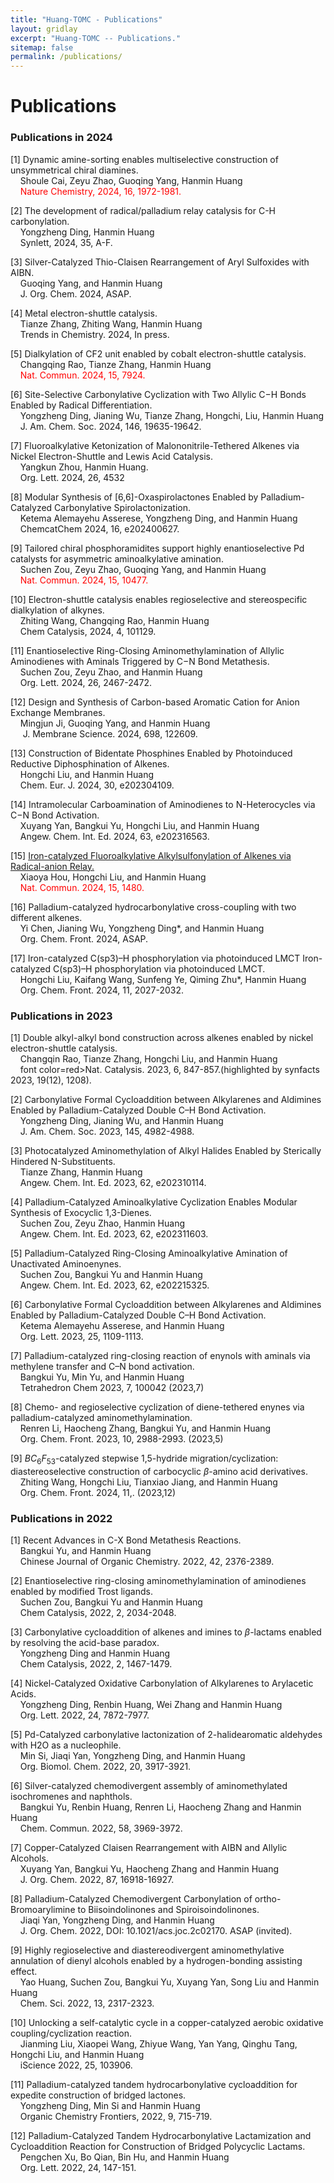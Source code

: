 ```yaml
---
title: "Huang-TOMC - Publications"
layout: gridlay
excerpt: "Huang-TOMC -- Publications."
sitemap: false
permalink: /publications/
---
```


# Publications

### Publications in 2024
[1] Dynamic amine-sorting enables multiselective construction of unsymmetrical chiral diamines.\
&nbsp;&nbsp;&nbsp;&nbsp;Shoule Cai, Zeyu Zhao, Guoqing Yang, Hanmin Huang\
&nbsp;&nbsp;&nbsp;&nbsp;<font color=red>Nature Chemistry, 2024, 16, 1972-1981.</font>

[2] The development of radical/palladium relay catalysis for C-H carbonylation.\
&nbsp;&nbsp;&nbsp;&nbsp;Yongzheng Ding, Hanmin Huang\
&nbsp;&nbsp;&nbsp;&nbsp;Synlett, 2024, 35, A-F.

[3] Silver-Catalyzed Thio-Claisen Rearrangement of Aryl Sulfoxides with AIBN.\
&nbsp;&nbsp;&nbsp;&nbsp;Guoqing Yang, and Hanmin Huang\
&nbsp;&nbsp;&nbsp;&nbsp;J. Org. Chem. 2024, ASAP.

[4] Metal electron-shuttle catalysis.\
&nbsp;&nbsp;&nbsp;&nbsp;Tianze Zhang, Zhiting Wang, Hanmin Huang\
&nbsp;&nbsp;&nbsp;&nbsp;Trends in Chemistry. 2024, In press.

[5] Dialkylation of CF2 unit enabled by cobalt electron-shuttle catalysis.\
&nbsp;&nbsp;&nbsp;&nbsp;Changqing Rao, Tianze Zhang, Hanmin Huang\
&nbsp;&nbsp;&nbsp;&nbsp;<font color=red>Nat. Commun. 2024, 15, 7924.</font>

[6] Site-Selective Carbonylative Cyclization with Two Allylic C−H Bonds Enabled by Radical Differentiation.\
&nbsp;&nbsp;&nbsp;&nbsp;Yongzheng Ding, Jianing Wu, Tianze Zhang, Hongchi, Liu, Hanmin Huang\
&nbsp;&nbsp;&nbsp;&nbsp;J. Am. Chem. Soc. 2024, 146, 19635-19642.

[7] Fluoroalkylative Ketonization of Malononitrile-Tethered Alkenes via Nickel Electron-Shuttle and Lewis Acid Catalysis.\
&nbsp;&nbsp;&nbsp;&nbsp;Yangkun Zhou, Hanmin Huang.\
&nbsp;&nbsp;&nbsp;&nbsp;Org. Lett. 2024, 26, 4532

[8] Modular Synthesis of [6,6]-Oxaspirolactones Enabled by Palladium-Catalyzed Carbonylative Spirolactonization.\
&nbsp;&nbsp;&nbsp;&nbsp;Ketema Alemayehu Asserese, Yongzheng Ding, and Hanmin Huang\
&nbsp;&nbsp;&nbsp;&nbsp;ChemcatChem 2024, 16, e202400627.

[9] Tailored chiral phosphoramidites support highly enantioselective Pd catalysts for asymmetric aminoalkylative amination.\
&nbsp;&nbsp;&nbsp;&nbsp;Suchen Zou, Zeyu Zhao, Guoqing Yang, and Hanmin Huang\
&nbsp;&nbsp;&nbsp;&nbsp;<font color=red>Nat. Commun. 2024, 15, 10477.</font>

[10] Electron-shuttle catalysis enables regioselective and stereospecific dialkylation of alkynes.\
&nbsp;&nbsp;&nbsp;&nbsp;Zhiting Wang, Changqing Rao, Hanmin Huang\
&nbsp;&nbsp;&nbsp;&nbsp;Chem Catalysis, 2024, 4, 101129.

[11] Enantioselective Ring-Closing Aminomethylamination of Allylic Aminodienes with Aminals Triggered by C−N Bond Metathesis.\
&nbsp;&nbsp;&nbsp;&nbsp;Suchen Zou, Zeyu Zhao, and Hanmin Huang\
&nbsp;&nbsp;&nbsp;&nbsp;Org. Lett. 2024, 26, 2467-2472.

[12] Design and Synthesis of Carbon-based Aromatic Cation for Anion Exchange Membranes.\
&nbsp;&nbsp;&nbsp;&nbsp;Mingjun Ji, Guoqing Yang, and Hanmin Huang\
&nbsp;&nbsp;&nbsp;&nbsp; J. Membrane Science. 2024, 698, 122609. 

[13] Construction of Bidentate Phosphines Enabled by Photoinduced Reductive Diphosphination of Alkenes.\
&nbsp;&nbsp;&nbsp;&nbsp;Hongchi Liu, and Hanmin Huang\
&nbsp;&nbsp;&nbsp;&nbsp;Chem. Eur. J. 2024, 30, e202304109.

[14] Intramolecular Carboamination of Aminodienes to N-Heterocycles via C−N Bond Activation.\
&nbsp;&nbsp;&nbsp;&nbsp;Xuyang Yan, Bangkui Yu, Hongchi Liu, and Hanmin Huang\
&nbsp;&nbsp;&nbsp;&nbsp;Angew. Chem. Int. Ed. 2024, 63, e202316563.

[15] [Iron-catalyzed Fluoroalkylative Alkylsulfonylation of Alkenes via Radical-anion Relay.](https://doi.org/10.1038/s41467-024-45867-y)\
&nbsp;&nbsp;&nbsp;&nbsp;Xiaoya Hou, Hongchi Liu, and Hanmin Huang\
&nbsp;&nbsp;&nbsp;&nbsp;<font color=red>Nat. Commun. 2024, 15, 1480.</font>

[16] Palladium-catalyzed hydrocarbonylative cross-coupling with two different alkenes.\
&nbsp;&nbsp;&nbsp;&nbsp;Yi Chen, Jianing Wu, Yongzheng Ding*, and Hanmin Huang\
&nbsp;&nbsp;&nbsp;&nbsp;Org. Chem. Front. 2024, ASAP.

[17] Iron-catalyzed C(sp3)–H phosphorylation via photoinduced LMCT Iron-catalyzed C(sp3)–H phosphorylation via photoinduced LMCT.\
&nbsp;&nbsp;&nbsp;&nbsp;Hongchi Liu, Kaifang Wang, Sunfeng Ye, Qiming Zhu*, Hanmin Huang\
&nbsp;&nbsp;&nbsp;&nbsp;Org. Chem. Front. 2024, 11, 2027-2032.

### Publications in 2023
[1] Double alkyl-alkyl bond construction across alkenes enabled by nickel electron-shuttle catalysis.\
&nbsp;&nbsp;&nbsp;&nbsp;Changqin Rao, Tianze Zhang, Hongchi Liu, and Hanmin Huang\
&nbsp;&nbsp;&nbsp;&nbsp;font color=red>Nat. Catalysis. 2023, 6, 847-857.(highlighted by synfacts 2023, 19(12), 1208).</font>

[2] Carbonylative Formal Cycloaddition between Alkylarenes and Aldimines Enabled by Palladium-Catalyzed Double C–H Bond Activation.\
&nbsp;&nbsp;&nbsp;&nbsp;Yongzheng Ding, Jianing Wu, and Hanmin Huang\
&nbsp;&nbsp;&nbsp;&nbsp;J. Am. Chem. Soc. 2023, 145, 4982-4988.

[3] Photocatalyzed Aminomethylation of Alkyl Halides Enabled by Sterically Hindered N-Substituents.\
&nbsp;&nbsp;&nbsp;&nbsp;Tianze Zhang, Hanmin Huang\
&nbsp;&nbsp;&nbsp;&nbsp;Angew. Chem. Int. Ed. 2023, 62, e202310114.

[4] Palladium-Catalyzed Aminoalkylative Cyclization Enables Modular Synthesis of Exocyclic 1,3-Dienes.\
&nbsp;&nbsp;&nbsp;&nbsp;Suchen Zou, Zeyu Zhao, Hanmin Huang\
&nbsp;&nbsp;&nbsp;&nbsp;Angew. Chem. Int. Ed. 2023, 62, e202311603.

[5] Palladium-Catalyzed Ring-Closing Aminoalkylative Amination of Unactivated Aminoenynes.\
&nbsp;&nbsp;&nbsp;&nbsp;Suchen Zou, Bangkui Yu and Hanmin Huang\
&nbsp;&nbsp;&nbsp;&nbsp;Angew. Chem. Int. Ed. 2023, 62, e202215325.

[6] Carbonylative Formal Cycloaddition between Alkylarenes and Aldimines Enabled by Palladium-Catalyzed Double C–H Bond Activation.\
&nbsp;&nbsp;&nbsp;&nbsp;Ketema Alemayehu Asserese, and Hanmin Huang\
&nbsp;&nbsp;&nbsp;&nbsp;Org. Lett. 2023, 25, 1109-1113.

[7] Palladium-catalyzed ring-closing reaction of enynols with aminals via methylene transfer and C–N bond activation.\
&nbsp;&nbsp;&nbsp;&nbsp;Bangkui Yu, Min Yu, and Hanmin Huang\
&nbsp;&nbsp;&nbsp;&nbsp;Tetrahedron Chem 2023, 7, 100042 (2023,7)

[8] Chemo- and regioselective cyclization of diene-tethered enynes via palladium-catalyzed aminomethylamination.\
&nbsp;&nbsp;&nbsp;&nbsp;Renren Li, Haocheng Zhang, Bangkui Yu, and Hanmin Huang\
&nbsp;&nbsp;&nbsp;&nbsp;Org. Chem. Front. 2023, 10, 2988-2993. (2023,5)

[9] $B{C_6F_5}_3$-catalyzed stepwise 1,5-hydride migration/cyclization: diastereoselective construction of carbocyclic $\beta$-amino acid derivatives.\
&nbsp;&nbsp;&nbsp;&nbsp;Zhiting Wang, Hongchi Liu, Tianxiao Jiang, and Hanmin Huang\
&nbsp;&nbsp;&nbsp;&nbsp;Org. Chem. Front. 2024, 11,. (2023,12)

### Publications in 2022
[1] Recent Advances in C-X Bond Metathesis Reactions.\
&nbsp;&nbsp;&nbsp;&nbsp;Bangkui Yu, and Hanmin Huang\
&nbsp;&nbsp;&nbsp;&nbsp;Chinese Journal of Organic Chemistry. 2022, 42, 2376-2389.

[2] Enantioselective ring-closing aminomethylamination of aminodienes enabled by modified Trost ligands.\
&nbsp;&nbsp;&nbsp;&nbsp;Suchen Zou, Bangkui Yu and Hanmin Huang\
&nbsp;&nbsp;&nbsp;&nbsp;Chem Catalysis, 2022, 2, 2034-2048.

[3] Carbonylative cycloaddition of alkenes and imines to $\beta$-lactams enabled by resolving the acid-base paradox.\
&nbsp;&nbsp;&nbsp;&nbsp;Yongzheng Ding and Hanmin Huang\
&nbsp;&nbsp;&nbsp;&nbsp;Chem Catalysis, 2022, 2, 1467-1479.

[4] Nickel-Catalyzed Oxidative Carbonylation of Alkylarenes to Arylacetic Acids.\
&nbsp;&nbsp;&nbsp;&nbsp;Yongzheng Ding, Renbin Huang, Wei Zhang and Hanmin Huang\
&nbsp;&nbsp;&nbsp;&nbsp;Org. Lett. 2022, 24, 7872-7977.

[5] Pd-Catalyzed carbonylative lactonization of 2-halidearomatic aldehydes with H2O as a nucleophile.\
&nbsp;&nbsp;&nbsp;&nbsp;Min Si, Jiaqi Yan, Yongzheng Ding, and Hanmin Huang\
&nbsp;&nbsp;&nbsp;&nbsp;Org. Biomol. Chem. 2022, 20, 3917-3921. 

[6] Silver-catalyzed chemodivergent assembly of aminomethylated isochromenes and naphthols.\
&nbsp;&nbsp;&nbsp;&nbsp;Bangkui Yu, Renbin Huang, Renren Li, Haocheng Zhang and Hanmin Huang\
&nbsp;&nbsp;&nbsp;&nbsp;Chem. Commun. 2022, 58, 3969-3972.

[7] Copper-Catalyzed Claisen Rearrangement with AIBN and Allylic Alcohols.\
&nbsp;&nbsp;&nbsp;&nbsp;Xuyang Yan, Bangkui Yu, Haocheng Zhang and Hanmin Huang\
&nbsp;&nbsp;&nbsp;&nbsp;J. Org. Chem. 2022, 87, 16918-16927. 

[8] Palladium-Catalyzed Chemodivergent Carbonylation of ortho-Bromoarylimine to Biisoindolinones and Spiroisoindolinones.\
&nbsp;&nbsp;&nbsp;&nbsp;Jiaqi Yan, Yongzheng Ding, and Hanmin Huang\
&nbsp;&nbsp;&nbsp;&nbsp;J. Org. Chem. 2022, DOI: 10.1021/acs.joc.2c02170. ASAP (invited).

[9] Highly regioselective and diastereodivergent aminomethylative annulation of dienyl alcohols enabled by a hydrogen-bonding assisting effect.\
&nbsp;&nbsp;&nbsp;&nbsp;Yao Huang, Suchen Zou, Bangkui Yu, Xuyang Yan, Song Liu and Hanmin Huang\
&nbsp;&nbsp;&nbsp;&nbsp;Chem. Sci. 2022, 13, 2317-2323.

[10] Unlocking a self-catalytic cycle in a copper-catalyzed aerobic oxidative coupling/cyclization reaction.\
&nbsp;&nbsp;&nbsp;&nbsp;Jianming Liu, Xiaopei Wang, Zhiyue Wang, Yan Yang, Qinghu Tang, Hongchi Liu, and Hanmin Huang\
&nbsp;&nbsp;&nbsp;&nbsp;iScience 2022, 25, 103906.

[11] Palladium-catalyzed tandem hydrocarbonylative cycloaddition for expedite construction of bridged lactones.\
&nbsp;&nbsp;&nbsp;&nbsp;Yongzheng Ding, Min Si and Hanmin Huang\
&nbsp;&nbsp;&nbsp;&nbsp;Organic Chemistry Frontiers, 2022, 9, 715-719.

[12] Palladium-Catalyzed Tandem Hydrocarbonylative Lactamization and Cycloaddition Reaction for Construction of Bridged Polycyclic Lactams.\
&nbsp;&nbsp;&nbsp;&nbsp;Pengchen Xu, Bo Qian, Bin Hu, and Hanmin Huang\
&nbsp;&nbsp;&nbsp;&nbsp;Org. Lett. 2022, 24, 147-151.